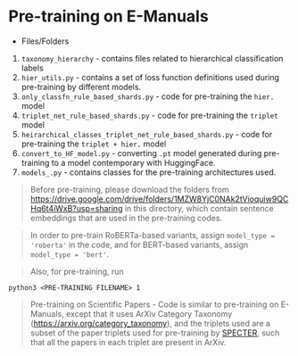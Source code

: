 # Pre-training on E-Manuals

- Files/Folders

1. `taxonomy_hierarchy` - contains files related to hierarchical classification labels
2. `hier_utils.py` - contains a set of loss function definitions used during pre-training by different models.
3. `only_classfn_rule_based_shards.py` - code for pre-training the `hier.` model
4. `triplet_net_rule_based_shards.py` - code for pre-training the `triplet` model
5. `heirarchical_classes_triplet_net_rule_based_shards.py` - code for pre-training the `triplet + hier.` model
6. `convert_to_HF_model.py` - converting `.pt` model generated during pre-training to a model contemporary with HuggingFace.
7. `models_.py` - contains classes for the pre-training architectures used.

> Before pre-training, please download the folders from https://drive.google.com/drive/folders/1MZW8YjC0NAk2tVioquiw9QCHq6t4iWxB?usp=sharing in this directory, which contain sentence embeddings that are used in the pre-training codes. 

> In order to pre-train RoBERTa-based variants, assign `model_type = 'roberta'` in the code, and for BERT-based variants, assign `model_type = 'bert'`.

> Also, for pre-training, run 

```
python3 <PRE-TRAINING FILENAME> 1
```
> Pre-training on Scientific Papers - Code is similar to pre-training on E-Manuals, except that it uses ArXiv Category Taxonomy (https://arxiv.org/category_taxonomy), and the triplets used are a subset of the paper triplets used for pre-training by [SPECTER](https://github.com/allenai/specter), such that all the papers in each triplet are present in ArXiv.
